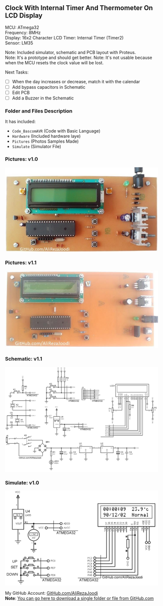 ## Clock With Internal Timer And Thermometer On LCD Display
  
MCU:        ATmega32  
Frequency:  8MHz  
Display:    16x2 Character LCD
Timer: Internal Timer (Timer2)    
Sensor:     LM35     

Note: Included simulator, schematic and PCB layout with Proteus.  
Note: It's a prototype and should get better. 
Note: It's not usable because when the MCU resets the clock value will be lost.  

Next Tasks:
- [ ] When the day increases or decrease, match it with the calendar
- [ ] Add bypass capacitors in Schematic
- [ ] Edit PCB
- [ ] Add a Buzzer in the Schematic

### Folder and Files Description
It has included:
- `Code_BascomAVR` (Code with Basic Language)
- `Hardware` (Included hardware laye)
- `Pictures` (Photos Samples Made)
- `Simulate` (Simulator File)

### Pictures: v1.0
![](Pictures/v1.0.jpg)

### Pictures: v1.1
![](Pictures/v1.1.jpg)

### Schematic: v1.1
![](Hardware/v1.1.png)

### Simulate: v1.0
![](Simulate/v1.0.png)

My GitHub Account: [GitHub.com/AliRezaJoodi](https://github.com/AliRezaJoodi)  
**Note**: [You can go here to download a single folder or file from GitHub.com](https://minhaskamal.github.io/DownGit/#/home)
